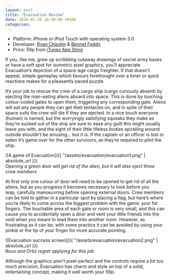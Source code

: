 ```yaml
---
layout: post
title: "Evacuation Review"
date: 2010-01-20 10:00:00 +0100
categories: 
---
```

		
- Platform: iPhone or iPod Touch with operating system 3.0
- Developer: [Ryan Chisolm](http://www.ryanchisholm.com/) & [Bennet Foddy](http://www.foddy.net/)
- Price: 59p from [iTunes App Store](http://itunes.apple.com/gb/app/evacuation/id320638539?mt=8)

If you, like me, grew up scribbling cutaway drawings of secret army bases or have a soft spot for isometric pixel graphics, you’ll appreciate Evacuation’s depiction of a space-age cargo freighter. If that doesn’t appeal, simple gameplay which favours forethought over a timer or quick reactions makes for a pleasantly paced puzzle.

It’s your job to rescue the crew of a cargo ship (cargo curiously absent) by ejecting the man-eating aliens aboard into space. This is done by touching colour-coded gates to open them, triggering any corresponding gate. Aliens will eat any people they can get their tentacles on, and in spite of their space suits the crew will die if they are ejected. In a nice touch everyone (human) is named, but the worryingly satisfying squeaks they make as they’re sucked out of the ship are sure to ease any guilt this might usually leave you with, and the sight of their little lifeless bodies spiralling around outside shouldn’t be amusing… but it is. If the captain or an officer is lost or eaten it’s game over for the other survivors, as they’re required to pilot the ship.

![A game of Evacuation]({{ "/assets/evacuation/evacuation1.png" | absolute_url }})  
*Opening a green door will get rid of the alien, but it will also eject three crew members*

At first only one colour of door will need to be opened to get rid of all the aliens, but as you progress it becomes necessary to look before you leap, carefully manoeuvring before opening external doors. Crew members can be told to gather in a particular spot by placing a flag, but here’s where you’re likely to come across the biggest problem with the game: your fat fingers. The touchable area of each gate or room is very small, and this can cause you to accidentally open a door and vent your little friends into the void when you meant to lead them into another room. However, as frustrating as it can be, with some practice it can be avoided by using your pinkie or the tip of your finger for more accurate pointing.

![Evacuation success screen]({{ "/assets/evacuation/evacuation2.png" | absolute_url }})  
*Roux and Ortiz regret applying for this job*

Although the graphics aren’t pixel-perfect and the controls require a bit too much precision, Evacuation has charm and style on top of a solid, entertaining concept, making it well worth your 59p.